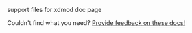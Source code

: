 support files for xdmod doc page

Couldn't find what you need? [Provide feedback on these docs!](https://forms.gle/bSQEeFrdvyeQWPtW9)
